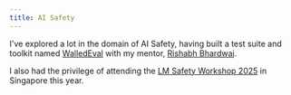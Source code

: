 ```yaml
---
title: AI Safety
---
```

I've explored a lot in the domain of AI Safety, having built a test suite and toolkit named [WalledEval](walledeval.md) with my mentor, [Rishabh Bhardwaj](rishabh-bhardwaj.md).

I also had the privilege of attending the [LM Safety Workshop 2025](lmxsafety-25/index.md) in Singapore this year.